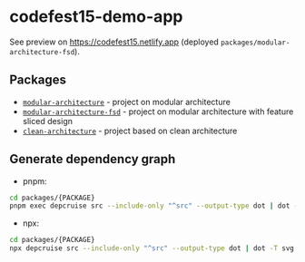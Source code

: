 # codefest15-demo-app

See preview on https://codefest15.netlify.app (deployed `packages/modular-architecture-fsd`).

## Packages

- [`modular-architecture`](./packages/modular-architecture/) - project on modular architecture
- [`modular-architecture-fsd`](./packages/modular-architecture-fsd/) - project on modular architecture with feature sliced design
- [`clean-architecture`](./packages/clean-architecture/) - project based on clean architecture

## Generate dependency graph

- pnpm: 

```bash
cd packages/{PACKAGE}
pnpm exec depcruise src --include-only "^src" --output-type dot | dot -T svg > dependency-graph.svg
```

- npx:

```bash
cd packages/{PACKAGE}
npx depcruise src --include-only "^src" --output-type dot | dot -T svg > dependency-graph.svg
```
